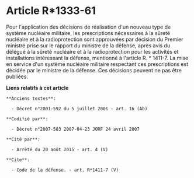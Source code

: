# Article R*1333-61

Pour l'application des décisions de réalisation d'un nouveau type de système nucléaire militaire, les prescriptions
nécessaires à la sûreté nucléaire et à la radioprotection sont approuvées par décision du Premier ministre prise sur le
rapport du ministre de la défense, après avis du délégué à la sûreté nucléaire et à la radioprotection pour les activités et
installations intéressant la défense, mentionné à l'article R. * 1411-7. La mise en service d'un système nucléaire militaire
respectant ces prescriptions est décidée par le ministre de la défense. Ces décisions peuvent ne pas être publiées.

**Liens relatifs à cet article**

	**Anciens textes**:

	  - Décret n°2001-592 du 5 juillet 2001 - art. 16 (Ab)

	**Codifié par**:

	  - Décret n°2007-583 2007-04-23 JORF 24 avril 2007

	**Cité par**:

	  - Arrêté du 20 août 2015 - art. 4 (V)

	**Cite**:

	  - Code de la défense. - art. R*1411-7 (V)
